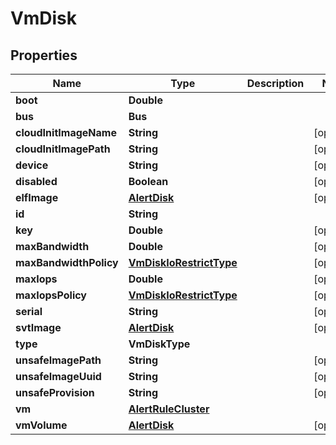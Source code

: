 

# VmDisk


## Properties

Name | Type | Description | Notes
------------ | ------------- | ------------- | -------------
**boot** | **Double** |  | 
**bus** | **Bus** |  | 
**cloudInitImageName** | **String** |  |  [optional]
**cloudInitImagePath** | **String** |  |  [optional]
**device** | **String** |  |  [optional]
**disabled** | **Boolean** |  |  [optional]
**elfImage** | [**AlertDisk**](AlertDisk.md) |  |  [optional]
**id** | **String** |  | 
**key** | **Double** |  |  [optional]
**maxBandwidth** | **Double** |  |  [optional]
**maxBandwidthPolicy** | [**VmDiskIoRestrictType**](VmDiskIoRestrictType.md) |  |  [optional]
**maxIops** | **Double** |  |  [optional]
**maxIopsPolicy** | [**VmDiskIoRestrictType**](VmDiskIoRestrictType.md) |  |  [optional]
**serial** | **String** |  |  [optional]
**svtImage** | [**AlertDisk**](AlertDisk.md) |  |  [optional]
**type** | **VmDiskType** |  | 
**unsafeImagePath** | **String** |  |  [optional]
**unsafeImageUuid** | **String** |  |  [optional]
**unsafeProvision** | **String** |  |  [optional]
**vm** | [**AlertRuleCluster**](AlertRuleCluster.md) |  | 
**vmVolume** | [**AlertDisk**](AlertDisk.md) |  |  [optional]



